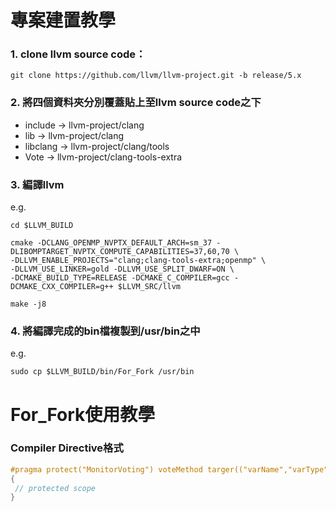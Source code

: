 # 專案建置教學

### 1. clone llvm source code：
```
git clone https://github.com/llvm/llvm-project.git -b release/5.x
```
### 2. 將四個資料夾分別覆蓋貼上至llvm source code之下
  * include → llvm-project/clang
  * lib → llvm-project/clang
  * libclang → llvm-project/clang/tools
  * Vote → llvm-project/clang-tools-extra

### 3. 編譯llvm
 e.g.
 
```
cd $LLVM_BUILD
```

```
cmake -DCLANG_OPENMP_NVPTX_DEFAULT_ARCH=sm_37 -DLIBOMPTARGET_NVPTX_COMPUTE_CAPABILITIES=37,60,70 \
-DLLVM_ENABLE_PROJECTS="clang;clang-tools-extra;openmp" \
-DLLVM_USE_LINKER=gold -DLLVM_USE_SPLIT_DWARF=ON \
-DCMAKE_BUILD_TYPE=RELEASE -DCMAKE_C_COMPILER=gcc -DCMAKE_CXX_COMPILER=g++ $LLVM_SRC/llvm
```

```
make -j8
```

### 4. 將編譯完成的bin檔複製到/usr/bin之中
  e.g. 

```
sudo cp $LLVM_BUILD/bin/For_Fork /usr/bin
```

# For_Fork使用教學

### Compiler Directive格式

```c
#pragma protect("MonitorVoting") voteMethod targer(("varName","varType"),...) monitor("mode or threshold","mode") dep(("varName","varType"),...)
{
 // protected scope
}
```

